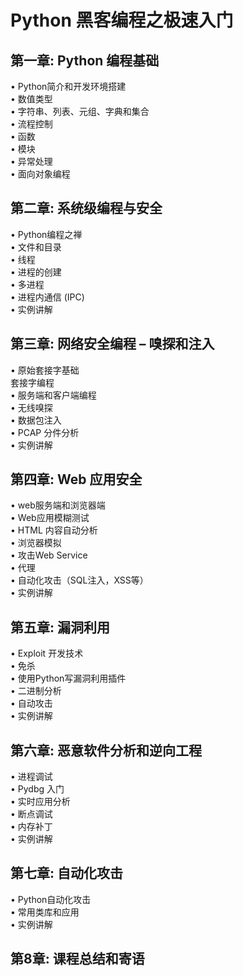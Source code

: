 # Python 黑客编程之极速入门

## 第一章: Python 编程基础
•	Python简介和开发环境搭建</br>
•	数值类型</br>
•	字符串、列表、元组、字典和集合</br>
•	流程控制</br>
•	函数</br>
•	模块</br>
•	异常处理</br>
•	面向对象编程</br>
## 第二章: 系统级编程与安全
•	Python编程之禅</br>
•	文件和目录</br>
•	线程</br>
•	进程的创建</br>
•	多进程</br>
•	进程内通信 (IPC)</br>
•	实例讲解</br>
## 第三章: 网络安全编程 – 嗅探和注入
•	原始套接字基础</br>
    套接字编程</br>
•	服务端和客户端编程</br>
•	无线嗅探</br>
•	数据包注入</br>
•	PCAP 分件分析</br>
•	实例讲解</br>
## 第四章: Web 应用安全
•	web服务端和浏览器端</br>
•	Web应用模糊测试</br>
•	HTML 内容自动分析</br>
•	浏览器模拟</br>
•	攻击Web Service</br>
•	代理</br>
•	自动化攻击（SQL注入，XSS等）</br>
•	实例讲解</br>
## 第五章: 漏洞利用
•	Exploit 开发技术</br>
•	免杀</br>
•	使用Python写漏洞利用插件</br>
•	二进制分析</br>
•	自动攻击</br>
•	实例讲解</br>
## 第六章: 恶意软件分析和逆向工程
•	进程调试</br>
•	Pydbg 入门</br>
•	实时应用分析</br>
•	断点调试</br>
•	内存补丁</br>
•	实例讲解</br>
## 第七章: 自动化攻击
•	Python自动化攻击</br>
•	常用类库和应用</br>
•	实例讲解</br>
## 第8章: 课程总结和寄语

